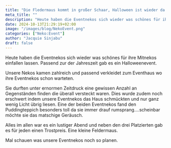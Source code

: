 ```yaml
---
title: "Die Fledermaus kommt in großer Schaar, Halloween ist wieder da!"
meta_title: ""
description: "Heute haben die Eventnekos sich wieder was schönes für ihre Mitnekos einfallen lassen."
date: 2024-10-13T21:29:19+02:00
image: "/images/blog/NekoEvent.png"
categories: ["Neko:Event"]
author: "Jacquie Sinjabu"
draft: false
---
```




Heute haben die Eventnekos sich wieder was schönes für ihre Mitnekos einfallen lassen. Passend zur der Jahreszeit gab es ein Halloweenevent. 

Unsere Nekos kamen zahlreich und passend verkleidet zum Eventhaus wo ihre Eventnekos schon warteten. 

Sie durften unter ernormen Zeitdruck eine gewissen Anzahl an Gegenständen finden die überall versteckt waren. Dies wurde zudem noch erschwert indem unsere Eventnekos das Haus schmückten und nur ganz wenig Licht übrig liesen. Eine der beiden Eventnekos fand den Puddingteppich besonders toll da sie immer drauf rumsprang....scheinbar möchte sie das matschige Geräusch. 

Alles im allen war es ein lustiger Abend und neben den drei Platzierten gab es für jeden einen Trostpreis. Eine kleine Feldermaus. 

Mal schauen was unsere Eventnekos noch so planen.